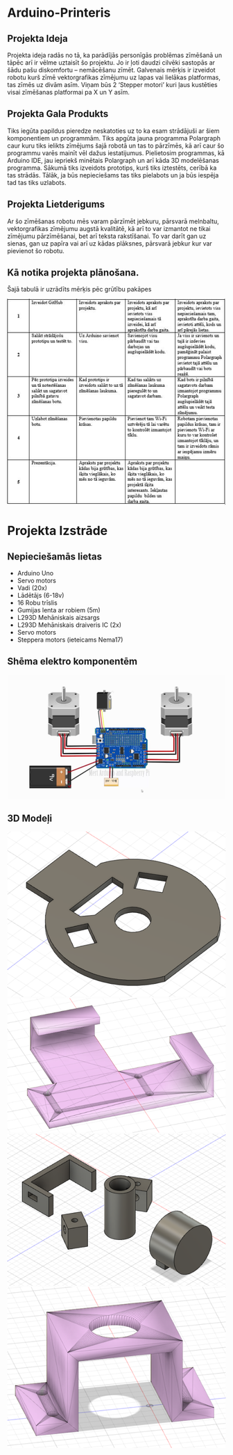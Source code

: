  #                                                      Arduino-Printeris


## Projekta Ideja
  Projekta ideja radās no tā, ka parādījās personīgās problēmas zīmēšanā un tāpēc arī ir vēlme uztaisīt šo projektu. Jo ir ļoti daudzi cilvēki sastopās ar šādu pašu diskomfortu – nemācēšanu zīmēt. Galvenais mērķis ir izveidot  robotu kurš zīmē vektorgrafikas zīmējumu uz lapas vai lielākas platformas, tas zīmēs uz divām asīm. Viņam būs 2 ‘Stepper motori’ kuri ļaus kustēties visai zīmēšanas platformai pa X un Y asīm.


## Projekta Gala Produkts
 Tiks iegūta papildus pieredze neskatoties uz to ka esam strādājuši ar šiem komponentiem un programmām. Tiks apgūta jauna programma Polargraph caur kuru tiks ielikts zīmējums šajā robotā un tas to pārzīmēs, kā arī caur šo programmu varēs mainīt vēl dažus iestatijumus. Pielietosim programmas, kā Arduino IDE, jau iepriekš minētais Polargraph un arī kāda 3D modelēšanas programma. Sākumā tiks izveidots prototips, kurš tiks iztestēts, cerībā ka tas strādās. Tālāk, ja būs nepieciešams tas tiks pielabots un ja būs iespēja tad tas tiks uzlabots.
 
 ## Projekta Lietderigums 
 Ar šo zīmēšanas robotu mēs varam pārzīmēt jebkuru, pārsvarā melnbaltu, vektorgrafikas zīmējumu augstā kvalitātē, kā arī to var izmantot ne tikai zīmējumu pārzīmēšanai, bet arī teksta rakstīšanai. To var darīt gan uz sienas, gan uz papīra vai arī uz kādas plāksnes, pārsvarā jebkur kur var pievienot šo robotu.

## Kā notika projekta plānošana. 
Šajā tabulā ir uzrādīts mērķis pēc grūtību pakāpes

![alt text](https://github.com/Dainis19/Arduino-Printers/blob/master/Projekta%20gaita.JPG)

# Projekta Izstrāde 

## Nepieciešamās lietas

* Arduino Uno
* Servo motors
* Vadi (20x)
* Lādētājs (6-18v)
* 16 Robu trīslis
* Gumijas lenta ar robiem (5m)
* L293D Mehāniskais aizsargs
* L293D Mehāniskais draiveris IC (2x)
* Servo motors
* Steppera motors (ieteicams Nema17)


## Shēma elektro komponentēm
![alt text](https://github.com/Dainis19/Arduino-Printers/blob/master/BLABLA.jpg)

## 3D Modeļi
![alt text](https://github.com/Dainis19/Arduino-Printers/blob/master/69.png)
![alt text](https://github.com/Dainis19/Arduino-Printers/blob/master/7.png)
![alt text](https://github.com/Dainis19/Arduino-Printers/blob/master/77.png)
![alt text](https://github.com/Dainis19/Arduino-Printers/blob/master/9.png)

